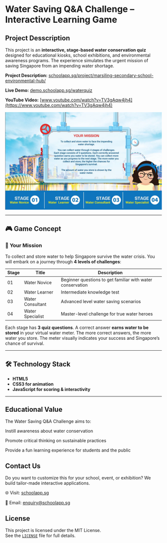 # Water Saving Q&A Challenge – Interactive Learning Game

## Project Desscription
This project is an **interactive, stage-based water conservation quiz** designed for educational kiosks, school exhibitions, and environmental awareness programs. The experience simulates the urgent mission of saving Singapore from an impending water shortage.

**Project Description:** [schoolapp.sg/project/marsiling-secondary-school-environmental-hub/](https://schoolapp.sg/project/marsiling-secondary-school-environmental-hub/)

**Live Demo:** [demo.schoolapp.sg/waterquiz](https://demo.schoolapp.sg/waterquiz)

**YouTube Video:** [www.youtube.com/watch?v=TV3gAqw4jh4](https://www.youtube.com/watch?v=TV3gAqw4jh4)

![Water Saving Q&A Challenge](./assets/images/Page-2.jpg) 

---

## 🎮 Game Concept

### 📝 **Your Mission**

To collect and store water to help Singapore survive the water crisis. You will embark on a journey through **4 levels of challenges**:

| Stage | Title | Description |
|-------|-------|-------------|
| 01 | Water Novice | Beginner questions to get familiar with water conservation |
| 02 | Water Learner | Intermediate knowledge test |
| 03 | Water Consultant | Advanced level water saving scenarios |
| 04 | Water Specialist | Master-level challenge for true water heroes |

Each stage has **3 quiz questions**. A correct answer **earns water to be stored** in your virtual water meter. The more correct answers, the more water you store. The meter visually indicates your success and Singapore’s chance of survival.

---

## 🛠️ Technology Stack

- **HTML5**
- **CSS3 for animation**
- **JavaScript for scoring & interactivity**

---

## Educational Value
The Water Saving Q&A Challenge aims to:

Instill awareness about water conservation

Promote critical thinking on sustainable practices

Provide a fun learning experience for students and the public


## Contact Us
Do you want to customize this for your school, event, or exhibition?
We build tailor-made interactive applications.

🌐 Visit: [schoolapp.sg](https://schoolapp.sg/)  

📧 Email: [enquiry@schoolapp.sg](mailto:enquiry@schoolapp.sg)

## License

This project is licensed under the MIT License.  
See the [`LICENSE`](./LICENSE) file for full details.
